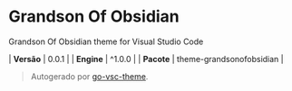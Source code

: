 # Grandson Of Obsidian

Grandson Of Obsidian theme for Visual Studio Code

| **Versão** | 0.0.1 |
| **Engine** | ^1.0.0 |
| **Pacote** | theme-grandsonofobsidian |

> Autogerado por [go-vsc-theme](https://github.com/natalbu/go-vsc-theme).
